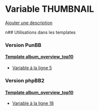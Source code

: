 # Variable THUMBNAIL
[Ajouter une description](https://fa-tvars.appspot.com/THUMBNAIL)

n## Utilisations dans les templates

### Version PunBB

#### [Template album_overview_top10](punbb/album_overview_top10.md)
* [Variable à la ligne 5](../punbb/album_overview_top10.tpl#L5)

### Version phpBB2

#### [Template album_overview_top10](subsilver/album_overview_top10.md)
* [Variable à la ligne 18](../subsilver/album_overview_top10.tpl#L18)